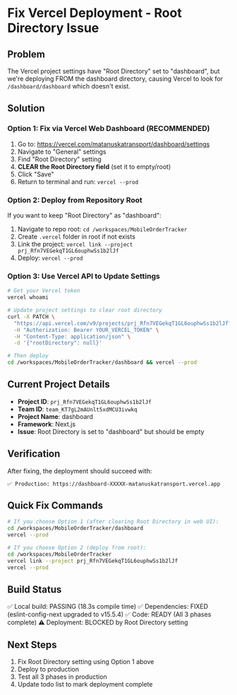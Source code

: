 # Fix Vercel Deployment - Root Directory Issue

## Problem

The Vercel project settings have "Root Directory" set to "dashboard", but we're deploying FROM the dashboard directory, causing Vercel to look for `/dashboard/dashboard` which doesn't exist.

## Solution

### Option 1: Fix via Vercel Web Dashboard (RECOMMENDED)

1. Go to: https://vercel.com/matanuskatransport/dashboard/settings
2. Navigate to "General" settings
3. Find "Root Directory" setting
4. **CLEAR the Root Directory field** (set it to empty/root)
5. Click "Save"
6. Return to terminal and run: `vercel --prod`

### Option 2: Deploy from Repository Root

If you want to keep "Root Directory" as "dashboard":

1. Navigate to repo root: `cd /workspaces/MobileOrderTracker`
2. Create `.vercel` folder in root if not exists
3. Link the project: `vercel link --project prj_Rfn7VEGekqT1GL6ouphwSs1b2lJf`
4. Deploy: `vercel --prod`

### Option 3: Use Vercel API to Update Settings

```bash
# Get your Vercel token
vercel whoami

# Update project settings to clear root directory
curl -X PATCH \
  "https://api.vercel.com/v9/projects/prj_Rfn7VEGekqT1GL6ouphwSs1b2lJf?teamId=team_KT7gL2mAUnlt5xdMCU3ivwkq" \
  -H "Authorization: Bearer YOUR_VERCEL_TOKEN" \
  -H "Content-Type: application/json" \
  -d '{"rootDirectory": null}'

# Then deploy
cd /workspaces/MobileOrderTracker/dashboard && vercel --prod
```

## Current Project Details

- **Project ID**: `prj_Rfn7VEGekqT1GL6ouphwSs1b2lJf`
- **Team ID**: `team_KT7gL2mAUnlt5xdMCU3ivwkq`
- **Project Name**: dashboard
- **Framework**: Next.js
- **Issue**: Root Directory is set to "dashboard" but should be empty

## Verification

After fixing, the deployment should succeed with:

```
✅ Production: https://dashboard-XXXXX-matanuskatransport.vercel.app
```

## Quick Fix Commands

```bash
# If you choose Option 1 (after clearing Root Directory in web UI):
cd /workspaces/MobileOrderTracker/dashboard
vercel --prod

# If you choose Option 2 (deploy from root):
cd /workspaces/MobileOrderTracker
vercel link --project prj_Rfn7VEGekqT1GL6ouphwSs1b2lJf
vercel --prod
```

## Build Status

✅ Local build: PASSING (18.3s compile time)
✅ Dependencies: FIXED (eslint-config-next upgraded to v15.5.4)
✅ Code: READY (All 3 phases complete)
⚠️ Deployment: BLOCKED by Root Directory setting

## Next Steps

1. Fix Root Directory setting using Option 1 above
2. Deploy to production
3. Test all 3 phases in production
4. Update todo list to mark deployment complete
